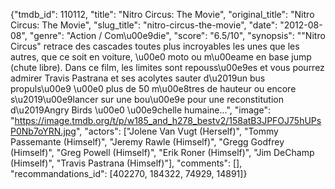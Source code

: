 {"tmdb_id": 110112, "title": "Nitro Circus: The Movie", "original_title": "Nitro Circus: The Movie", "slug_title": "nitro-circus-the-movie", "date": "2012-08-08", "genre": "Action / Com\u00e9die", "score": "6.5/10", "synopsis": "\"Nitro Circus\" retrace des cascades toutes plus incroyables les unes que les autres, que ce soit en voiture, \u00e0 moto ou m\u00eame en base jump (chute libre). Dans ce film, les limites sont repouss\u00e9es et vous pourrez admirer Travis Pastrana et ses acolytes sauter d\u2019un bus propuls\u00e9 \u00e0 plus de 50 m\u00e8tres de hauteur ou encore s\u2019\u00e9lancer sur une bou\u00e9e pour une reconstitution d\u2019Angry Birds \u00e0 \u00e9chelle humaine...", "image": "https://image.tmdb.org/t/p/w185_and_h278_bestv2/158atB3JPFOJ75hUPsP0Nb7oYRN.jpg", "actors": ["Jolene Van Vugt (Herself)", "Tommy Passemante (Himself)", "Jeremy Rawle (Himself)", "Gregg Godfrey (Himself)", "Greg Powell (Himself)", "Erik Roner (Himself)", "Jim DeChamp (Himself)", "Travis Pastrana (Himself)"], "comments": [], "recommandations_id": [402270, 184322, 74929, 14891]}